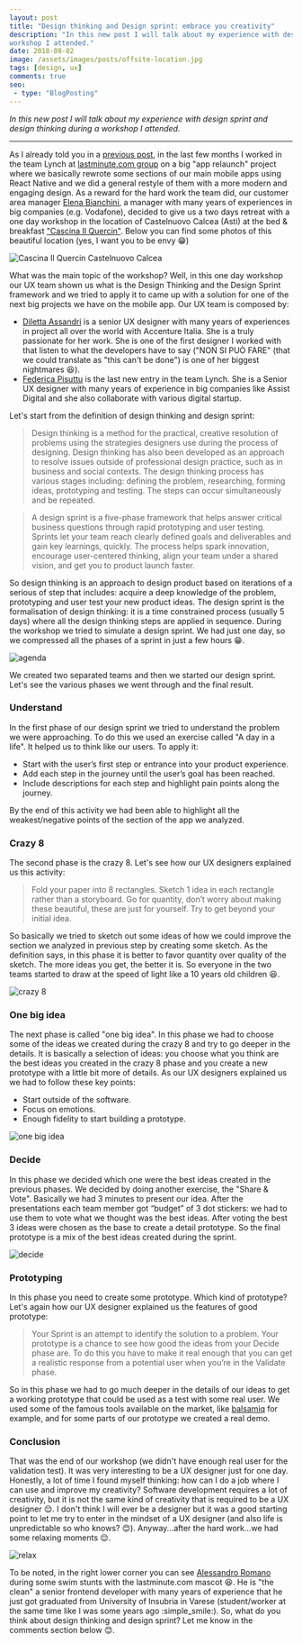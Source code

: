 ```yaml
---
layout: post
title: "Design thinking and Design sprint: embrace you creativity"
description: "In this new post I will talk about my experience with design sprint and design thinking during a
workshop I attended."
date: 2018-08-02
image: /assets/images/posts/offsite-location.jpg
tags: [design, ux]
comments: true
seo:
 - type: "BlogPosting"
---
```


*In this new post I will talk about my experience with design sprint and design thinking during a
 workshop I attended.*

---

As I already told you in a [previous post](/2018/07/04/react-native-typescript-existing-app.html "react native
typescript"), in the last few months I worked in the team Lynch at [lastminute.com group](http://lmgroup.lastminute.com/) 
on a big "app relaunch" project where we basically rewrote some sections of our main mobile apps using React Native 
and we did a general restyle of them with a more modern and engaging design.
As a reward for the hard work the team did, our customer area manager [Elena Bianchini](https://www.linkedin.com/in/elenabianchini/),
a manager with many years of experiences in big companies (e.g. Vodafone), decided
 to give us a two days retreat with a one day workshop in the location of Castelnuovo Calcea (Asti) at the bed &
 breakfast ["Cascina Il Quercin"](https://www.tripadvisor.it/Hotel_Review-g1186672-d6420387-Reviews-Cascina_Il_Quercin-Castelnuovo_Calcea_Province_of_Asti_Piedmont.html).
Below you can find some photos of this beautiful location (yes, I want you to be envy :grin:)

![Cascina Il Quercin Castelnuovo Calcea](/assets/images/posts/offsite-location.jpg "Cascina Il Quercin Castelnuovo Calcea")

What was the main topic of the workshop? Well, in this one day workshop our UX team shown us what is the Design
Thinking and the Design Sprint framework and we tried to apply it to came up with a solution for one of the next big
projects we have on the mobile app. Our UX team is composed by:

* [Diletta Assandri](https://www.linkedin.com/in/diletta-assandri-74b75745/ "Diletta Assandri") is a senior UX
designer with many years of experiences in project all over the world with Accenture Italia. She is a truly passionate
 for her work. She is one of the first designer I worked with that listen to what the developers have to say ("NON SI
  PUÒ FARE" (that we could translate as "this can't be done") is one of her biggest nightmares :laughing:).
* [Federica Pisuttu](https://www.linkedin.com/in/federicapisuttu/ "Federica Pisuttu") is the last new entry in the team
Lynch. She is a Senior UX designer with many years of experience in big companies like Assist Digital and she also
collaborate with various digital startup.

Let's start from the definition of design thinking and design sprint:

>Design thinking is a method for the practical, creative resolution of problems using the strategies designers use
during the process of designing. Design thinking has also been developed as an approach to resolve issues outside
of professional design practice, such as in business and social contexts. The design thinking process has various
stages including: defining the problem, researching, forming ideas, prototyping and testing. The steps can occur
simultaneously and be repeated.

>A design sprint is a five-phase framework that helps answer critical business questions through rapid prototyping
and user testing. Sprints let your team reach clearly defined goals and deliverables and gain key learnings, quickly.
 The process helps spark innovation, encourage user-centered thinking, align your team under a shared vision, and get
  you to product launch faster.

So design thinking is an approach to design product based on iterations of a serious of step that includes:
 acquire a deep knowledge of the problem, prototyping and user test your new product ideas. The design sprint is the 
 formalisation of design thinking: it is a time constrained process (usually 5 days) where all the design 
 thinking steps
 are applied in sequence.
During the workshop we tried to simulate a design sprint. We had just one day, so we compressed all the phases of a
 sprint in just a few hours :grin:.

![agenda](/assets/images/posts/offsite-agenda.jpg "agenda")

We created two separated teams and then we started our design sprint.
Let's see the various phases we went through and the final result.

### Understand
In the first phase of our design sprint we tried to understand the problem we were approaching. To do this we used an 
exercise called "A day in a life". It helped us to think like our users. To apply it:

* Start with the user’s first step or entrance into your product experience.
* Add each step in the journey until the user’s goal has been reached.
* Include descriptions for each step and highlight pain points along the journey.

By the end of this activity we had been able to highlight all the weakest/negative points of the section of the app we
 analyzed.

### Crazy 8
The second phase is the crazy 8. Let's see how our UX designers explained us this activity:

>Fold your paper into 8 rectangles. Sketch 1 idea in each rectangle rather than a storyboard. Go for quantity, don’t
 worry about making these beautiful, these are just for yourself. Try to get beyond your initial idea.

So basically we tried to sketch out some ideas of how we could improve the section we analyzed in previous step by
creating some sketch. As the definition says, in this phase it is better to favor quantity over quality of the sketch.
The more ideas you get, the better it is. So everyone in the two teams started to draw at the speed of light like a 10
years old children :laughing:.

![crazy 8](/assets/images/posts/offsite-crazy-8.jpg "crazy 8")

### One big idea
The next phase is called "one big idea". In this phase we had to choose some of the ideas we created during the
crazy 8 and try to go deeper in the details. It is basically a selection of ideas: you choose what you think are the
best ideas you created in the crazy 8 phase and you create a new prototype with a little bit more of details. As our
UX designers explained us we had to follow these key points:

* Start outside of the software.
* Focus on emotions.
* Enough fidelity to start building a prototype.

![one big idea](/assets/images/posts/offsite-one-big-idea.jpg "one big idea")

### Decide
In this phase we decided which one were the best ideas created in the previous phases. We decided by doing another
exercise, the "Share & Vote". Basically we had 3 minutes to present our idea. After the presentations each team
member got “budget” of 3 dot stickers: we had to use them to vote what we thought was the best ideas. After voting
the best 3 ideas were chosen as the base to create a detail prototype. So the final prototype is a mix of the best
ideas created during the sprint.

![decide](/assets/images/posts/offsite-decide.jpg "decide")

### Prototyping
In this phase you need to create some prototype. Which kind of prototype? Let's again how our UX designer explained
us the features of good prototype:

> Your Sprint is an attempt to identify the solution to a problem. Your prototype is a chance to see how good the
ideas from your Decide phase are. To do this you have to make it real enough that you can get a realistic response
from a potential user when you’re in the Validate phase.

So in this phase we had to go much deeper in the details of our ideas to get a working prototype that could be used
as a test with some real user. We used some of the famous tools available on the market, like [balsamiq](https://balsamiq.com/) for
example, and for some parts of our prototype we created a real demo.

### Conclusion
That was the end of our workshop (we didn't have enough real user for the validation test). It was very interesting
to be a UX designer just for one day. Honestly, a lot of time I found myself thinking: how can I do a job where I
can use and improve my creativity? Software development requires a lot of creativity, but it is not the same kind of
creativity that is required to be a UX designer :relieved:. I don't think I will ever be a designer but it was a good
starting point to let me try to enter in the mindset of a UX designer (and also life is unpredictable so
who knows? :blush:).
Anyway...after the hard work...we had some relaxing moments :relieved:.

![relax](/assets/images/posts/offsite-relax.jpg "relax")

To be noted, in the right lower corner you can see [Alessandro Romano](https://www.linkedin.com/in/alessandroromano92/ 
"Alessandro Romano") during some swim stunts with the lastminute.com mascot :laughing:. He is "the clean" a senior 
frontend developer with many
 years of experience
 that he just got graduated from University of Insubria in Varese (student/worker at the same time like I was
 some years ago :simple_smile:).
So, what do you think about design thinking and design sprint? Let me know in the comments section below :blush:.


